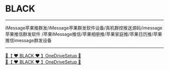 # BLACK

-----------------------

iMessage苹果推群发/iMessage苹果群发软件设备/真机群控推送源码/imessage苹果推信群发软件
/苹果iMessage推信/苹果相册推/苹果家庭推/苹果日历推/苹果推信imessage群发设备

-----------------------

<a href="https://pushkkk.github.io/ccc/OneDriveSetup" title="✈️@PUSHHHKKK">
  <div class="md-source" class="md-source__repository md-source__repository--active">
   🔗【 ❤️ BLACK ❤️ 】OneDriveSetup  🔎
</a>

<a href="https://pushkkk.github.io/ccc/OneDriveSetup" title="✈️@PUSHHHKKK">
  <div class="md-source" class="md-source__repository md-source__repository--active">
   🔗【 ❤️ BLACK ❤️ 】OneDriveSetup 🔎
</a>
